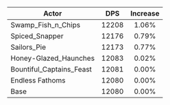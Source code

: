 | Actor | DPS | Increase |
|---|:---:|:---:|
|Swamp_Fish_n_Chips|12208|1.06%|
|Spiced_Snapper|12176|0.79%|
|Sailors_Pie|12173|0.77%|
|Honey-Glazed_Haunches|12083|0.02%|
|Bountiful_Captains_Feast|12081|0.00%|
|Endless Fathoms|12080|0.00%|
|Base|12080|0.00%|

